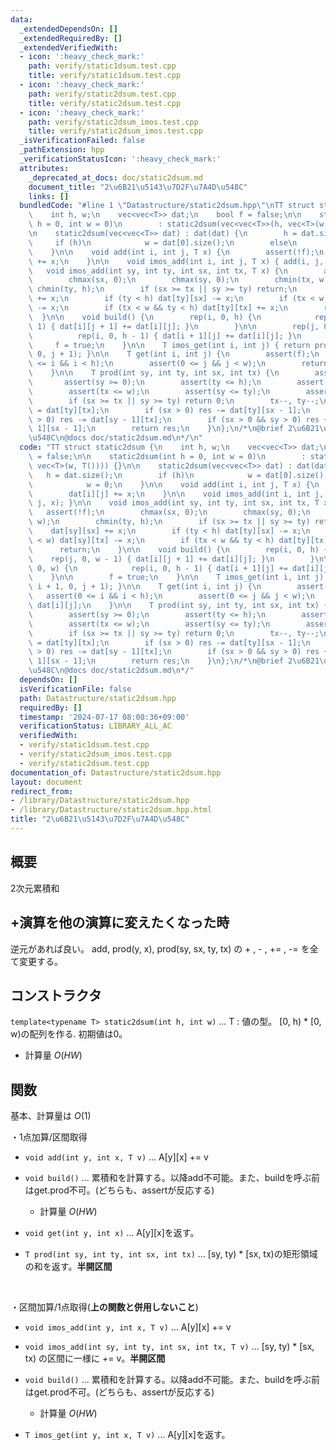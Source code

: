 ```yaml
---
data:
  _extendedDependsOn: []
  _extendedRequiredBy: []
  _extendedVerifiedWith:
  - icon: ':heavy_check_mark:'
    path: verify/static1dsum.test.cpp
    title: verify/static1dsum.test.cpp
  - icon: ':heavy_check_mark:'
    path: verify/static2dsum.test.cpp
    title: verify/static2dsum.test.cpp
  - icon: ':heavy_check_mark:'
    path: verify/static2dsum_imos.test.cpp
    title: verify/static2dsum_imos.test.cpp
  _isVerificationFailed: false
  _pathExtension: hpp
  _verificationStatusIcon: ':heavy_check_mark:'
  attributes:
    _deprecated_at_docs: doc/static2dsum.md
    document_title: "2\u6B21\u5143\u7D2F\u7A4D\u548C"
    links: []
  bundledCode: "#line 1 \"Datastructure/static2dsum.hpp\"\nTT struct static2dsum {\n\
    \    int h, w;\n    vec<vec<T>> dat;\n    bool f = false;\n\n    static2dsum(int\
    \ h = 0, int w = 0)\n        : static2dsum(vec<vec<T>>(h, vec<T>(w, T()))) {}\n\
    \n    static2dsum(vec<vec<T>> dat) : dat(dat) {\n        h = dat.size();\n   \
    \     if (h)\n            w = dat[0].size();\n        else\n            w = 0;\n\
    \    }\n\n    void add(int i, int j, T x) {\n        assert(!f);\n        dat[i][j]\
    \ += x;\n    }\n\n    void imos_add(int i, int j, T x) { add(i, j, x); }\n\n \
    \   void imos_add(int sy, int ty, int sx, int tx, T x) {\n        assert(!f);\n\
    \        chmax(sx, 0);\n        chmax(sy, 0);\n        chmin(tx, w);\n       \
    \ chmin(ty, h);\n        if (sx >= tx || sy >= ty) return;\n        dat[sy][sx]\
    \ += x;\n        if (ty < h) dat[ty][sx] -= x;\n        if (tx < w) dat[sy][tx]\
    \ -= x;\n        if (tx < w && ty < h) dat[ty][tx] += x;\n        return;\n  \
    \  }\n\n    void build() {\n        rep(i, 0, h) {\n            rep(j, 0, w -\
    \ 1) { dat[i][j + 1] += dat[i][j]; }\n        }\n\n        rep(j, 0, w) {\n  \
    \          rep(i, 0, h - 1) { dat[i + 1][j] += dat[i][j]; }\n        }\n\n   \
    \     f = true;\n    }\n\n    T imos_get(int i, int j) { return prod(0, i + 1,\
    \ 0, j + 1); }\n\n    T get(int i, int j) {\n        assert(f);\n        assert(0\
    \ <= i && i < h);\n        assert(0 <= j && j < w);\n        return dat[i][j];\n\
    \    }\n\n    T prod(int sy, int ty, int sx, int tx) {\n        assert(f);\n \
    \       assert(sy >= 0);\n        assert(ty <= h);\n        assert(sx >= 0);\n\
    \        assert(tx <= w);\n        assert(sy <= ty);\n        assert(sx <= tx);\n\
    \        if (sx >= tx || sy >= ty) return 0;\n        tx--, ty--;\n        T res\
    \ = dat[ty][tx];\n        if (sx > 0) res -= dat[ty][sx - 1];\n        if (sy\
    \ > 0) res -= dat[sy - 1][tx];\n        if (sx > 0 && sy > 0) res += dat[sy -\
    \ 1][sx - 1];\n        return res;\n    }\n};\n/*\n@brief 2\u6B21\u5143\u7D2F\u7A4D\
    \u548C\n@docs doc/static2dsum.md\n*/\n"
  code: "TT struct static2dsum {\n    int h, w;\n    vec<vec<T>> dat;\n    bool f\
    \ = false;\n\n    static2dsum(int h = 0, int w = 0)\n        : static2dsum(vec<vec<T>>(h,\
    \ vec<T>(w, T()))) {}\n\n    static2dsum(vec<vec<T>> dat) : dat(dat) {\n     \
    \   h = dat.size();\n        if (h)\n            w = dat[0].size();\n        else\n\
    \            w = 0;\n    }\n\n    void add(int i, int j, T x) {\n        assert(!f);\n\
    \        dat[i][j] += x;\n    }\n\n    void imos_add(int i, int j, T x) { add(i,\
    \ j, x); }\n\n    void imos_add(int sy, int ty, int sx, int tx, T x) {\n     \
    \   assert(!f);\n        chmax(sx, 0);\n        chmax(sy, 0);\n        chmin(tx,\
    \ w);\n        chmin(ty, h);\n        if (sx >= tx || sy >= ty) return;\n    \
    \    dat[sy][sx] += x;\n        if (ty < h) dat[ty][sx] -= x;\n        if (tx\
    \ < w) dat[sy][tx] -= x;\n        if (tx < w && ty < h) dat[ty][tx] += x;\n  \
    \      return;\n    }\n\n    void build() {\n        rep(i, 0, h) {\n        \
    \    rep(j, 0, w - 1) { dat[i][j + 1] += dat[i][j]; }\n        }\n\n        rep(j,\
    \ 0, w) {\n            rep(i, 0, h - 1) { dat[i + 1][j] += dat[i][j]; }\n    \
    \    }\n\n        f = true;\n    }\n\n    T imos_get(int i, int j) { return prod(0,\
    \ i + 1, 0, j + 1); }\n\n    T get(int i, int j) {\n        assert(f);\n     \
    \   assert(0 <= i && i < h);\n        assert(0 <= j && j < w);\n        return\
    \ dat[i][j];\n    }\n\n    T prod(int sy, int ty, int sx, int tx) {\n        assert(f);\n\
    \        assert(sy >= 0);\n        assert(ty <= h);\n        assert(sx >= 0);\n\
    \        assert(tx <= w);\n        assert(sy <= ty);\n        assert(sx <= tx);\n\
    \        if (sx >= tx || sy >= ty) return 0;\n        tx--, ty--;\n        T res\
    \ = dat[ty][tx];\n        if (sx > 0) res -= dat[ty][sx - 1];\n        if (sy\
    \ > 0) res -= dat[sy - 1][tx];\n        if (sx > 0 && sy > 0) res += dat[sy -\
    \ 1][sx - 1];\n        return res;\n    }\n};\n/*\n@brief 2\u6B21\u5143\u7D2F\u7A4D\
    \u548C\n@docs doc/static2dsum.md\n*/"
  dependsOn: []
  isVerificationFile: false
  path: Datastructure/static2dsum.hpp
  requiredBy: []
  timestamp: '2024-07-17 08:08:36+09:00'
  verificationStatus: LIBRARY_ALL_AC
  verifiedWith:
  - verify/static1dsum.test.cpp
  - verify/static2dsum_imos.test.cpp
  - verify/static2dsum.test.cpp
documentation_of: Datastructure/static2dsum.hpp
layout: document
redirect_from:
- /library/Datastructure/static2dsum.hpp
- /library/Datastructure/static2dsum.hpp.html
title: "2\u6B21\u5143\u7D2F\u7A4D\u548C"
---
```

## 概要
2次元累積和

## +演算を他の演算に変えたくなった時
逆元があれば良い。
add, prod(y, x), prod(sy, sx, ty, tx) の + , - , += , -= を全て変更する。

## コンストラクタ
`template<typename T> static2dsum(int h, int w)` ... T : 値の型。 [0, h) * [0, w)の配列を作る. 初期値は0。 
- 計算量 $O(HW)$

## 関数
基本、計算量は $O(1)$  

・1点加算/区間取得
- `void add(int y, int x, T v)` ... A[y][x] += v

- `void build()` ... 累積和を計算する。以降add不可能。また、buildを呼ぶ前はget.prod不可。(どちらも、assertが反応する) 
    - 計算量 $O(HW)$

- `void get(int y, int x)` ... A[y][x]を返す。

- `T prod(int sy, int ty, int sx, int tx)` ... [sy, ty) * [sx, tx)の矩形領域の和を返す。**半開区間**

<br>

・区間加算/1点取得(**上の関数と併用しないこと**)
- `void imos_add(int y, int x, T v)` ... A[y][x] += v

- `void imos_add(int sy, int ty, int sx, int tx, T v)` ... [sy, ty) * [sx, tx) の区間に一様に += v。**半開区間**

- `void build()` ... 累積和を計算する。以降add不可能。また、buildを呼ぶ前はget.prod不可。(どちらも、assertが反応する) 
    - 計算量 $O(HW)$

- `T imos_get(int y, int x, T v)` ... A[y][x]を返す。

